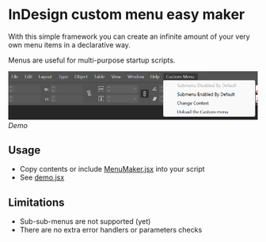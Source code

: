 # InDesign custom menu easy maker

With this simple framework you can create an infinite amount of your very own menu items in a declarative way.

Menus are useful for multi-purpose startup scripts.

![screenshot](/img/screenshot.png)
*Demo*

## Usage
- Copy contents or include [MenuMaker.jsx](src/MenuMaker.jsx) into your script
- See [demo.jsx](src/demo.jsx)

## Limitations
- Sub-sub-menus are not supported (yet)
- There are no extra error handlers or parameters checks
